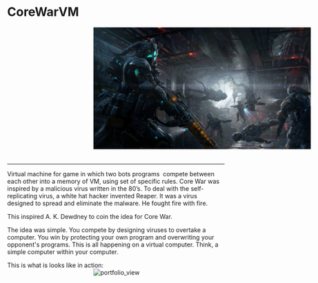 # CoreWarVM
<img width="700" alt="portfolio_view" src="https://github.com/OlejnikKristina/CoreWarVM/blob/kristina/img_github/robots-warrior-battle.jpg" style="margin-left: 200px;"><br>
<br><hr>
Virtual machine for game in which two bots programs  compete between each other into a memory of VM, using set of specific rules.
Core War was inspired by a malicious virus written in the 80’s. To deal with the self-replicating virus, a white hat hacker invented Reaper. It was a virus designed to spread and eliminate the malware. He fought fire with fire.

This inspired A. K. Dewdney to coin the idea for Core War.

The idea was simple. You compete by designing viruses to overtake a computer. You win by protecting your own program and overwriting your opponent's programs. This is all happening on a virtual computer. Think, a simple computer within your computer.

This is what is looks like in action:
<br>
<img width="700" alt="portfolio_view" src="https://github.com/OlejnikKristina/CoreWarVM/blob/kristina/img_github/corewar.gif" style="margin-left: 200px;"><br>
